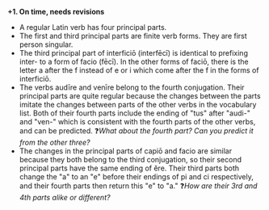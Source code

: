 **+1. On time, needs revisions**

- A regular Latin verb has four principal parts.
- The first and third principal parts are finite verb forms. They are first person singular.
- The third principal part of interficiō (interfēcī) is identical to prefixing inter- to a form of facio (fēcī). In the other forms of faciō, there is the letter a after the f instead of e or i which come after the f in the forms of interficiō.
- The verbs audīre and venīre belong to the fourth conjugation. Their principal parts are quite regular because the changes between the parts imitate the changes between parts of the other verbs in the vocabulary list. Both of their fourth parts include the ending of "tus" after "audi-" and "ven-" which is consistent with the fourth parts of the other verbs, and can be predicted. ❓*What about the fourth part? Can you predict it from the other three?*
- The changes in the principal parts of capiō and facio are similar because they both belong to the third conjugation, so their second principal parts have the same ending of ĕre. Their third parts both change the "a" to an "e" before their endings of pi and ci respectively, and their fourth parts then return this "e" to "a." ❓*How are their 3rd and 4th parts alike or different?*

